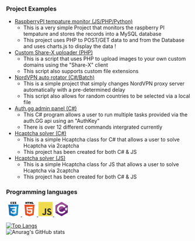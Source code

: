 <h3 align="left">Project Examples</h3>

 * [RaspberryPI tempature monitor (JS/PHP/Python)](https://github.com/HDzzzz/RaspberryPI-TempatureMonitor)
   * This is a very simple Project that monitors the raspberry PI tempature and stores the records into a MySQL database
   * This project uses PHP to POST/GET data to and from the Database and uses charts.js to display the data !
 * [Custom Share-X uploader (PHP)](https://github.com/HDzzzz/Custom-ShareX-uploader)
   * This is a script that uses PHP to upload images to your own custom domains using the "Share-X" client
   * This script also supports custom file extensions
 * [NordVPN auto rotator (C#/Batch)](https://github.com/HDzzzz/NordVPN-Auto-proxy-rotator)
   * This is a simple project that simply changes NordVPN proxy server automatically with a pre-determined delay
   * This script also allows for random countries to be selected via a local file
 * [Auth.gg admin panel (C#)](https://github.com/HDzzzz/Auth.gg-AdminPanel)
   * This C# program allows a user to run multiple tasks provided via the auth.GG api using an "AuthKey" 
   * There is over 12 different commands intergrated currently
 * [Hcaptcha solver (C#)](https://github.com/HDzzzz/Hcaptcha-solver.NET)
   * This is a simple Hcaptcha class for C# that allows a user to solve Hcaptcha via 2captcha
   * This project has been created for both C# & JS
 * [Hcaptcha solver (JS)](https://github.com/HDzzzz/Hcaptcha-solver.JS)
   * This is a simple Hcaptcha class for JS that allows a user to solve Hcaptcha via 2captcha
   * This project has been created for both C# & JS

<h3 align="left">Programming languages</h3>
<p align="left"><a href="https://www.w3schools.com/css/" target="_blank"> <img src="https://raw.githubusercontent.com/devicons/devicon/master/icons/css3/css3-original-wordmark.svg" alt="css3" width="40" height="40"/> </a> <a href="https://www.w3.org/html/" target="_blank"> <img src="https://raw.githubusercontent.com/devicons/devicon/master/icons/html5/html5-original-wordmark.svg" alt="html5" width="40" height="40"/> </a> <a href="https://developer.mozilla.org/en-US/docs/Web/JavaScript" target="_blank"> <img src="https://raw.githubusercontent.com/devicons/devicon/master/icons/javascript/javascript-original.svg" alt="javascript" width="40" height="40"/> </a><img src="https://raw.githubusercontent.com/devicons/devicon/master/icons/csharp/csharp-original.svg" alt="csharp" width="40" height="40"/> </a> </p>

[![Top Langs](https://github-readme-stats.vercel.app/api/top-langs/?username=HDzzzz&theme=tokyonight&layout=compact)]()
<br>
![Anurag's GitHub stats](https://github-readme-stats.vercel.app/api?username=HDzzzz&show_icons=true&theme=tokyonight)


